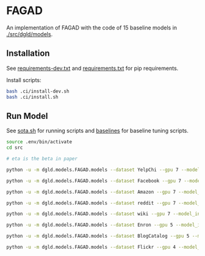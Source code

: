# FAGAD

An implementation of FAGAD with the code of 15 baseline models in [./src/dgld/models](./src/dgld/models).

## Installation

See [requirements-dev.txt](./requirements-dev.txt) and [requirements.txt](./requirements.txt) for pip requirements.

Install scripts:
```bash
bash .ci/install-dev.sh
bash .ci/install.sh
```

## Run Model

See [sota.sh](./src/scripts/sota.sh) for running scripts and [baselines](./src/scripts) for baseline tuning scripts.

```bash
source .env/bin/activate
cd src

# eta is the beta in paper

python -u -m dgld.models.FAGAD.models --dataset YelpChi --gpu 7 --model_init zero --lr 0.001 --hid_feats 64 --mlp_hidden_dic 64 --projection_dic 64 --struct_dec_act relu --k_dic 2 --alpha 0.2 --eta 0.5 --num_epoch 30 --dropout_dic 0.1 --runs 3 --weight_decay 0

python -u -m dgld.models.FAGAD.models --dataset Facebook --gpu 7 --model_init zero --lr 0.001 --hid_feats 2048  --mlp_hidden_dic 2048 --projection_dic 2048 --struct_dec_act relu --k_dic 8 --alpha 0.1 --eta 0.9 --num_epoch 100 --dropout_dic 0 --runs 3 --weight_decay 0.00001

python -u -m dgld.models.FAGAD.models --dataset Amazon --gpu 7 --model_init zero --lr 0.001 --hid_feats 512 --mlp_hidden_dic 512  --projection_dic 512 --struct_dec_act relu --k_dic 1 --alpha 0.2 --eta 0.9 --num_epoch 20 --dropout_dic 0 --runs 3 --weight_decay 0.00001

python -u -m dgld.models.FAGAD.models --dataset reddit --gpu 7 --model_init zero --lr 0.0001 --hid_feats 128 --mlp_hidden_dic 1024 --projection_dic 128 --struct_dec_act sigmoid --k_dic 2 --alpha 0.99 --eta 0.5 --num_epoch 20 --dropout_dic 0 --runs 3 --weight_decay 0.00001

python -u -m dgld.models.FAGAD.models --dataset wiki --gpu 7 --model_init zero --lr 0.00001 --hid_feats 1024 --mlp_hidden_dic 2048 --projection_dic 1024 --struct_dec_act relu --k_dic 5 --alpha 0.001 --eta 0.9 --num_epoch 25 --dropout_dic 0 --runs 3 --weight_decay 0.00001

python -u -m dgld.models.FAGAD.models --dataset Enron --gpu 5 --model_init identity --lr 0.001 --hid_feats 2048 --mlp_hidden_dic 256 --projection_dic 2048 --struct_dec_act sigmoid --k_dic 2 --alpha 0.999 --eta 0.5 --num_epoch 5   --dropout_dic 0 --runs 3 --weight_decay 0

python -u -m dgld.models.FAGAD.models --dataset BlogCatalog --gpu 5 --model_init zero --lr 0.001 --hid_feats 512 --mlp_hidden_dic 1024  --projection_dic 1024 --struct_dec_act sigmoid --k_dic 5 --alpha 0.99 --eta 0.1 --num_epoch 25 --weight_decay 0 --dropout_dic 0.1 --runs 3

python -u -m dgld.models.FAGAD.models --dataset Flickr --gpu 4 --model_init zero --lr 0.001 --hid_feats 512  --mlp_hidden_dic 768  --projection_dic 512  --struct_dec_act relu --k_dic 2 --alpha 0.99 --eta 0.5 --num_epoch 15 --dropout_dic 0.2 --weight_decay 0 --runs 3
```
